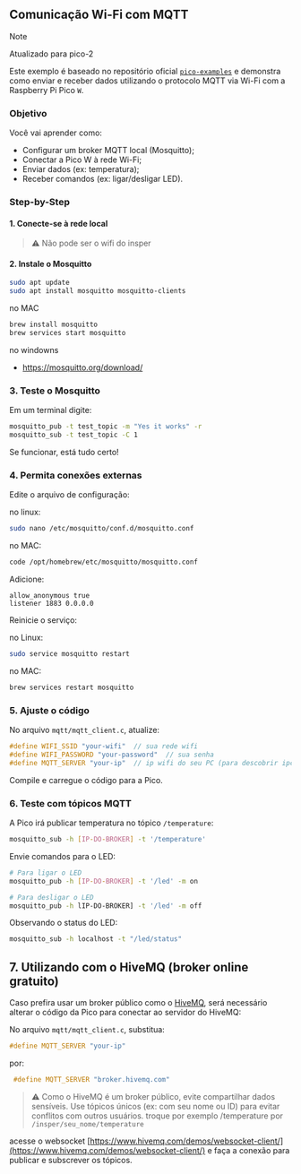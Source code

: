 ## Comunicação Wi-Fi com MQTT

> [!NOTE]  
> Atualizado para pico-2

Este exemplo é baseado no repositório oficial [`pico-examples`](https://github.com/raspberrypi/pico-examples) e demonstra como enviar e receber dados utilizando o protocolo MQTT via Wi-Fi com a Raspberry Pi Pico `W`.  

### Objetivo

Você vai aprender como:  

- Configurar um broker MQTT local (Mosquitto);  
- Conectar a Pico W à rede Wi-Fi;  
- Enviar dados (ex: temperatura);
- Receber comandos (ex: ligar/desligar LED).  
  
### Step-by-Step

#### 1. Conecte-se à rede local  

> ⚠️ Não pode ser o wifi do insper


#### 2. Instale o Mosquitto

```bash
sudo apt update
sudo apt install mosquitto mosquitto-clients
```
no MAC 

```bash
brew install mosquitto
brew services start mosquitto                    
```
no windowns

- https://mosquitto.org/download/


### 3. Teste o Mosquitto 

Em um terminal digite: 

```bash
mosquitto_pub -t test_topic -m "Yes it works" -r
mosquitto_sub -t test_topic -C 1
```

Se funcionar, está tudo certo!

### 4. Permita conexões externas 

Edite o arquivo de configuração:  

no linux: 

```bash
sudo nano /etc/mosquitto/conf.d/mosquitto.conf
```

no MAC:

```bash
code /opt/homebrew/etc/mosquitto/mosquitto.conf
```

Adicione:  

```
allow_anonymous true
listener 1883 0.0.0.0
```

Reinicie o serviço:  

no Linux:
```bash
sudo service mosquitto restart
```
no MAC:
```bash
brew services restart mosquitto    
```

### 5. Ajuste o código 

No arquivo `mqtt/mqtt_client.c`, atualize:

```c
#define WIFI_SSID "your-wifi"  // sua rede wifi
#define WIFI_PASSWORD "your-password"  // sua senha
#define MQTT_SERVER "your-ip"  // ip wifi do seu PC (para descobrir ipconfig) 
```

Compile e carregue o código para a Pico.  

### 6. Teste com tópicos MQTT 

A Pico irá publicar temperatura no tópico `/temperature`:  

```bash
mosquitto_sub -h [IP-DO-BROKER] -t '/temperature'
```

Envie comandos para o LED:  

```bash
# Para ligar o LED
mosquitto_pub -h [IP-DO-BROKER] -t '/led' -m on

# Para desligar o LED
mosquitto_pub -h lIP-DO-BROKER] -t '/led' -m off
```
Observando o status do LED:

```bash
mosquitto_sub -h localhost -t "/led/status"
```

## 7. Utilizando com o HiveMQ (broker online gratuito)

Caso prefira usar um broker público como o [HiveMQ](https://www.hivemq.com/public-mqtt-broker/), será necessário alterar o código da Pico para conectar ao servidor do HiveMQ:

No arquivo `mqtt/mqtt_client.c`, substitua:

```c
#define MQTT_SERVER "your-ip"
```
por:

```c
 #define MQTT_SERVER "broker.hivemq.com"  
```

> ⚠️ Como o HiveMQ é um broker público, evite compartilhar dados sensíveis.
> Use tópicos únicos (ex: com seu nome ou ID) para evitar conflitos com outros usuários.
> troque por exemplo /temperature por `/insper/seu_nome/temperature`

acesse o websocket [https://www.hivemq.com/demos/websocket-client/](https://www.hivemq.com/demos/websocket-client/) e faça a conexão para publicar e subscrever os tópicos.


